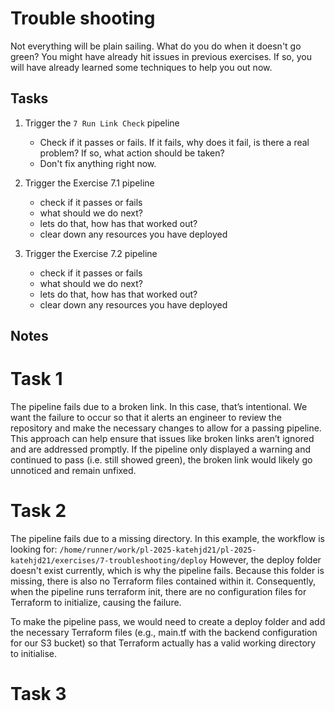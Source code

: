 # Trouble shooting

Not everything will be plain sailing. What do you do when it doesn't go green?
You might have already hit issues in previous exercises. If so, you will have already learned some techniques to help you out now.

## Tasks
1. Trigger the `7 Run Link Check` pipeline
   - Check if it passes or fails. If it fails, why does it fail, is there a real problem? If so, what action should be taken? 
   - Don't fix anything right now.
  
2. Trigger the Exercise 7.1 pipeline
   - check if it passes or fails
   - what should we do next?
   - lets do that, how has that worked out?
   - clear down any resources you have deployed

3. Trigger the Exercise 7.2 pipeline
   - check if it passes or fails
   - what should we do next?
   - lets do that, how has that worked out?
   - clear down any resources you have deployed

## Notes
# Task 1
The pipeline fails due to a broken link. In this case, that’s intentional. We want the failure to occur so that it alerts an engineer to review the repository and make the necessary changes to allow for a passing pipeline. This approach can help ensure that issues like broken links aren’t ignored and are addressed promptly.
If the pipeline only displayed a warning and continued to pass (i.e. still showed green), the broken link would likely go unnoticed and remain unfixed.


# Task 2
The pipeline fails due to a missing directory. In this example, the workflow is looking for:
`/home/runner/work/pl-2025-katehjd21/pl-2025-katehjd21/exercises/7-troubleshooting/deploy`
However, the deploy folder doesn't exist currently, which is why the pipeline fails. Because this folder is missing, there is also no Terraform files contained within it. Consequently, when the pipeline runs terraform init, there are no configuration files for Terraform to initialize, causing the failure.

To make the pipeline pass, we would need to create a deploy folder and add the necessary Terraform files (e.g., main.tf with the backend configuration for our S3 bucket) so that Terraform actually has a valid working directory to initialise.


# Task 3
